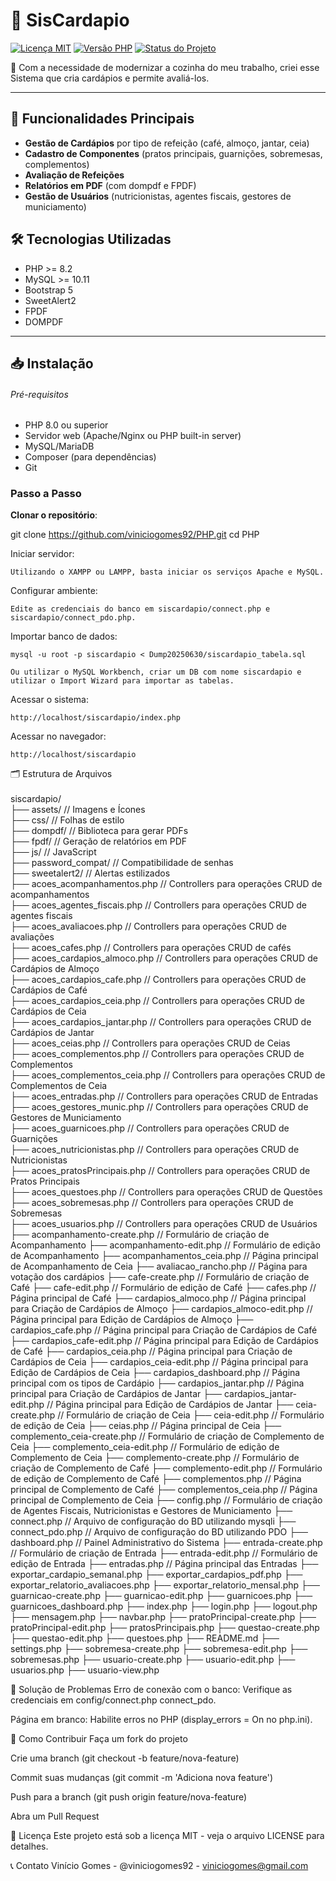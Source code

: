 # 🚀 SisCardapio

[![Licença MIT](https://img.shields.io/badge/license-MIT-blue.svg)](LICENSE)
[![Versão PHP](https://img.shields.io/badge/PHP-%3E%3D8.0-777BB4?logo=php)](https://php.net/)
[![Status do Projeto](https://img.shields.io/badge/status-Em%20Desenvolvimento-yellow)](https://github.com/seu-usuario/seu-repositorio)

📝 Com a necessidade de modernizar a cozinha do meu trabalho, criei esse Sistema que cria cardápios e permite avaliá-los.

---

## 🌟 Funcionalidades Principais
- **Gestão de Cardápios** por tipo de refeição (café, almoço, jantar, ceia)
- **Cadastro de Componentes** (pratos principais, guarnições, sobremesas, complementos)
- **Avaliação de Refeições**
- **Relatórios em PDF** (com dompdf e FPDF)
- **Gestão de Usuários** (nutricionistas, agentes fiscais, gestores de municiamento)

## 🛠️ Tecnologias Utilizadas
- PHP >= 8.2
- MySQL >= 10.11
- Bootstrap 5
- SweetAlert2
- FPDF
- DOMPDF
---

## 📥 Instalação

###### Pré-requisitos
- PHP 8.0 ou superior
- Servidor web (Apache/Nginx ou PHP built-in server)
- MySQL/MariaDB
- Composer (para dependências)
- Git

### Passo a Passo

**Clonar o repositório**:
   
   git clone https://github.com/viniciogomes92/PHP.git
   cd PHP


Iniciar servidor:

	Utilizando o XAMPP ou LAMPP, basta iniciar os serviços Apache e MySQL.

Configurar ambiente:

	Edite as credenciais do banco em siscardapio/connect.php e siscardapio/connect_pdo.php.

Importar banco de dados:

	mysql -u root -p siscardapio < Dump20250630/siscardapio_tabela.sql

	Ou utilizar o MySQL Workbench, criar um DB com nome siscardapio e utilizar o Import Wizard para importar as tabelas.

Acessar o sistema:

	http://localhost/siscardapio/index.php

Acessar no navegador:

	http://localhost/siscardapio

🗂️ Estrutura de Arquivos <br>
<br>
siscardapio/ <br>
├── assets/            // Imagens e Ícones <br>
├── css/               // Folhas de estilo <br>
├── dompdf/            // Biblioteca para gerar PDFs <br>
├── fpdf/              // Geração de relatórios em PDF <br>
├── js/                // JavaScript <br>
├── password_compat/   // Compatibilidade de senhas <br>
├── sweetalert2/       // Alertas estilizados <br>
├── acoes_acompanhamentos.php		// Controllers para operações CRUD de acompanhamentos <br>
├── acoes_agentes_fiscais.php		// Controllers para operações CRUD de agentes fiscais <br>
├── acoes_avaliacoes.php		// Controllers para operações CRUD de avaliações <br>
├── acoes_cafes.php			// Controllers para operações CRUD de cafés <br>
├── acoes_cardapios_almoco.php		// Controllers para operações CRUD de Cardápios de Almoço <br>
├── acoes_cardapios_cafe.php		// Controllers para operações CRUD de Cardápios de Café <br>
├── acoes_cardapios_ceia.php		// Controllers para operações CRUD de Cardápios de Ceia <br>
├── acoes_cardapios_jantar.php 	// Controllers para operações CRUD de Cardápios de Jantar <br>
├── acoes_ceias.php			// Controllers para operações CRUD de Ceias <br>
├── acoes_complementos.php		// Controllers para operações CRUD de Complementos <br>
├── acoes_complementos_ceia.php	// Controllers para operações CRUD de Complementos de Ceia <br>
├── acoes_entradas.php			// Controllers para operações CRUD de Entradas <br>
├── acoes_gestores_munic.php		// Controllers para operações CRUD de Gestores de Municiamento <br>
├── acoes_guarnicoes.php		// Controllers para operações CRUD de Guarnições <br>
├── acoes_nutricionistas.php		// Controllers para operações CRUD de Nutricionistas <br>
├── acoes_pratosPrincipais.php		// Controllers para operações CRUD de Pratos Principais <br>
├── acoes_questoes.php			// Controllers para operações CRUD de Questões <br> 
├── acoes_sobremesas.php		// Controllers para operações CRUD de Sobremesas <br>
├── acoes_usuarios.php			// Controllers para operações CRUD de Usuários <br>
├── acompanhamento-create.php		// Formulário de criação de Acompanhamento
├── acompanhamento-edit.php		// Formulário de edição de Acompanhamento
├── acompanhamentos_ceia.php        	// Página principal de Acompanhamento de Ceia
├── avaliacao_rancho.php		// Página para votação dos cardápios
├── cafe-create.php			// Formulário de criação de Café
├── cafe-edit.php			// Formulário de edição de Café
├── cafes.php				// Página principal de Café
├── cardapios_almoco.php		// Página principal para Criação de Cardápios de Almoço
├── cardapios_almoco-edit.php		// Página principal para Edição de Cardápios de Almoço
├── cardapios_cafe.php			// Página principal para Criação de Cardápios de Café
├── cardapios_cafe-edit.php		// Página principal para Edição de Cardápios de Café
├── cardapios_ceia.php			// Página principal para Criação de Cardápios de Ceia
├── cardapios_ceia-edit.php		// Página principal para Edição de Cardápios de Ceia
├── cardapios_dashboard.php		// Página principal com os tipos de Cardápio
├── cardapios_jantar.php		// Página principal para Criação de Cardápios de Jantar
├── cardapios_jantar-edit.php		// Página principal para Edição de Cardápios de Jantar
├── ceia-create.php			// Formulário de criação de Ceia
├── ceia-edit.php			// Formulário de edição de Ceia
├── ceias.php				// Página principal de Ceia
├── complemento_ceia-create.php	// Formulário de criação de Complemento de Ceia
├── complemento_ceia-edit.php		// Formulário de edição de Complemento de Ceia
├── complemento-create.php		// Formulário de criação de Complemento de Café
├── complemento-edit.php		// Formulário de edição de Complemento de Café
├── complementos.php			// Página principal de Complemento de Café
├── complementos_ceia.php		// Página principal de Complemento de Ceia
├── config.php				// Formulário de criação de Agentes Fiscais, Nutricionistas e Gestores de Municiamento 
├── connect.php			// Arquivo de configuração do BD utilizando mysqli
├── connect_pdo.php			// Arquivo de configuração do BD utilizando PDO
├── dashboard.php			// Painel Administrativo do Sistema
├── entrada-create.php			// Formulário de criação de Entrada
├── entrada-edit.php			// Formulário de edição de Entrada
├── entradas.php			// Página principal das Entradas
├── exportar_cardapio_semanal.php
├── exportar_cardapios_pdf.php
├── exportar_relatorio_avaliacoes.php
├── exportar_relatorio_mensal.php
├── guarnicao-create.php
├── guarnicao-edit.php
├── guarnicoes.php
├── guarnicoes_dashboard.php
├── index.php
├── login.php
├── logout.php
├── mensagem.php
├── navbar.php
├── pratoPrincipal-create.php
├── pratoPrincipal-edit.php
├── pratosPrincipais.php
├── questao-create.php
├── questao-edit.php
├── questoes.php
├── README.md
├── settings.php
├── sobremesa-create.php
├── sobremesa-edit.php
├── sobremesas.php
├── usuario-create.php
├── usuario-edit.php
├── usuarios.php
├── usuario-view.php

🐛 Solução de Problemas
Erro de conexão com o banco: Verifique as credenciais em config/connect.php connect_pdo.

Página em branco: Habilite erros no PHP (display_errors = On no php.ini).

🤝 Como Contribuir
Faça um fork do projeto

Crie uma branch (git checkout -b feature/nova-feature)

Commit suas mudanças (git commit -m 'Adiciona nova feature')

Push para a branch (git push origin feature/nova-feature)

Abra um Pull Request

📜 Licença
Este projeto está sob a licença MIT - veja o arquivo LICENSE para detalhes.

📞 Contato
Vinício Gomes - @viniciogomes92 - viniciogomes@gmail.com